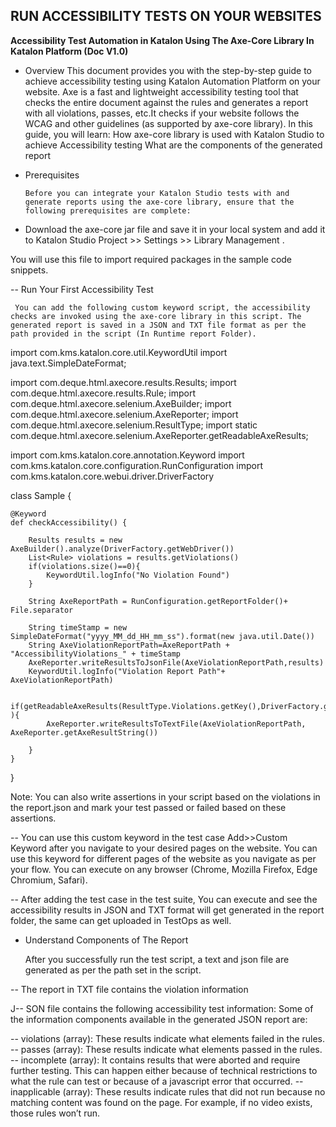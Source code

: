 ## RUN ACCESSIBILITY TESTS ON YOUR WEBSITES
 **Accessibility Test Automation in Katalon
 Using The Axe-Core Library In Katalon Platform (Doc V1.0)**

- Overview
      This document provides you with the step-by-step guide to achieve accessibility testing using Katalon Automation Platform on your website. Axe is a fast and lightweight accessibility testing tool that checks the entire document against the rules and generates a report with all violations, passes, etc.It checks if your website follows the WCAG and other guidelines (as supported by axe-core library).
In this guide, you will learn:
How axe-core library is used with Katalon Studio to achieve Accessibility testing
What are the components of the generated report

- Prerequisites

      Before you can integrate your Katalon Studio tests with and generate reports using the axe-core library, ensure that the following prerequisites are complete:

- Download the axe-core jar file and save it in your local system and add it to Katalon Studio Project >> Settings >> Library Management . 


You will use this file to import required packages in the sample code snippets.

-- Run Your First Accessibility Test
 
     You can add the following custom keyword script, the accessibility checks are invoked using the axe-core library in this script. The generated report is saved in a JSON and TXT file format as per the path provided in the script (In Runtime report Folder).

import com.kms.katalon.core.util.KeywordUtil
import java.text.SimpleDateFormat;

import com.deque.html.axecore.results.Results;
import com.deque.html.axecore.results.Rule;
import com.deque.html.axecore.selenium.AxeBuilder;
import com.deque.html.axecore.selenium.AxeReporter;
import com.deque.html.axecore.selenium.ResultType;
import static com.deque.html.axecore.selenium.AxeReporter.getReadableAxeResults;

import com.kms.katalon.core.annotation.Keyword
import com.kms.katalon.core.configuration.RunConfiguration
import com.kms.katalon.core.webui.driver.DriverFactory

class Sample {

	@Keyword
	def checkAccessibility() {

		Results results = new AxeBuilder().analyze(DriverFactory.getWebDriver())
		List<Rule> violations = results.getViolations()
		if(violations.size()==0){
			KeywordUtil.logInfo("No Violation Found")
		}

		String AxeReportPath = RunConfiguration.getReportFolder()+ File.separator

		String timeStamp = new SimpleDateFormat("yyyy_MM_dd_HH_mm_ss").format(new java.util.Date())
		String AxeViolationReportPath=AxeReportPath + "AccessibilityViolations_" + timeStamp
		AxeReporter.writeResultsToJsonFile(AxeViolationReportPath,results)
		KeywordUtil.logInfo("Violation Report Path"+ AxeViolationReportPath)

		if(getReadableAxeResults(ResultType.Violations.getKey(),DriverFactory.getWebDriver(),violations) ){
			AxeReporter.writeResultsToTextFile(AxeViolationReportPath, AxeReporter.getAxeResultString())

		}
	}
}



Note: You can also write assertions in your script based on the violations in the report.json and mark your test passed or failed based on these assertions.

-- You can use this custom keyword in the test case Add>>Custom Keyword after you navigate to your desired pages on the website. You can use this keyword for different pages of the website as you navigate as per your flow.  You can execute on any browser (Chrome, Mozilla Firefox, Edge Chromium, Safari).



-- After adding the test case in the test suite, You can execute and see the accessibility results in JSON and TXT format will get generated in the report folder, the same can get uploaded in TestOps as well.






- Understand Components of The Report 

    After you successfully run the test script, a text and json file are generated as per the path set in the script. 

-- The report in TXT file contains the violation information 



J-- SON file contains the following accessibility test information: Some of the information components available in the generated JSON report are:


-- violations (array): These results indicate what elements failed in the rules.
-- passes (array): These results indicate what elements passed in the rules.
-- incomplete (array): It contains results that were aborted and require further testing. This can happen either because of technical restrictions to what the rule can test or because of a javascript error that occurred.
-- inapplicable (array): These results indicate rules that did not run because no matching content was found on the page. For example, if no video exists, those rules won’t run.
